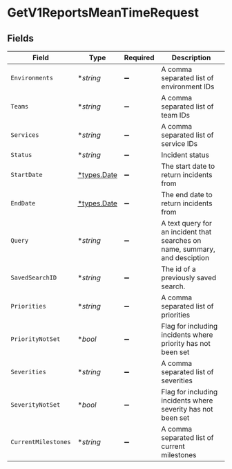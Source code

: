 # GetV1ReportsMeanTimeRequest


## Fields

| Field                                                                       | Type                                                                        | Required                                                                    | Description                                                                 |
| --------------------------------------------------------------------------- | --------------------------------------------------------------------------- | --------------------------------------------------------------------------- | --------------------------------------------------------------------------- |
| `Environments`                                                              | **string*                                                                   | :heavy_minus_sign:                                                          | A comma separated list of environment IDs                                   |
| `Teams`                                                                     | **string*                                                                   | :heavy_minus_sign:                                                          | A comma separated list of team IDs                                          |
| `Services`                                                                  | **string*                                                                   | :heavy_minus_sign:                                                          | A comma separated list of service IDs                                       |
| `Status`                                                                    | **string*                                                                   | :heavy_minus_sign:                                                          | Incident status                                                             |
| `StartDate`                                                                 | [*types.Date](../../types/date.md)                                          | :heavy_minus_sign:                                                          | The start date to return incidents from                                     |
| `EndDate`                                                                   | [*types.Date](../../types/date.md)                                          | :heavy_minus_sign:                                                          | The end date to return incidents from                                       |
| `Query`                                                                     | **string*                                                                   | :heavy_minus_sign:                                                          | A text query for an incident that searches on name, summary, and desciption |
| `SavedSearchID`                                                             | **string*                                                                   | :heavy_minus_sign:                                                          | The id of a previously saved search.                                        |
| `Priorities`                                                                | **string*                                                                   | :heavy_minus_sign:                                                          | A comma separated list of priorities                                        |
| `PriorityNotSet`                                                            | **bool*                                                                     | :heavy_minus_sign:                                                          | Flag for including incidents where priority has not been set                |
| `Severities`                                                                | **string*                                                                   | :heavy_minus_sign:                                                          | A comma separated list of severities                                        |
| `SeverityNotSet`                                                            | **bool*                                                                     | :heavy_minus_sign:                                                          | Flag for including incidents where severity has not been set                |
| `CurrentMilestones`                                                         | **string*                                                                   | :heavy_minus_sign:                                                          | A comma separated list of current milestones                                |